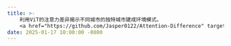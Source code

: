 ```yaml
---
title: >-
    利用ViT的注意力差异揭示不同城市的独特城市建成环境模式。
    <a href="https://github.com/Jasper0122/Attention-Difference" target="_blank">开源项目 <i class="fas fa-angle-double-right"></i></a>
date: 2025-01-17 10:00:00 -0800
---
```

